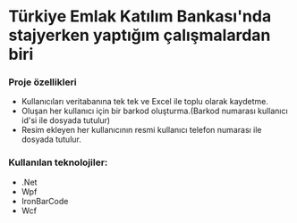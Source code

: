 # Türkiye Emlak Katılım Bankası'nda stajyerken yaptığım çalışmalardan biri
### Proje özellikleri
+ Kullanıcıları veritabanına tek tek ve Excel ile toplu olarak kaydetme.
+ Oluşan her kullanıcı için bir barkod oluşturma.(Barkod numarası kullanıcı id'si ile dosyada tutulur)
+ Resim ekleyen her kullanıcının resmi kullanıcı telefon numarası ile dosyada tutulur.
### Kullanılan teknolojiler:
* .Net 
* Wpf 
* IronBarCode
* Wcf
